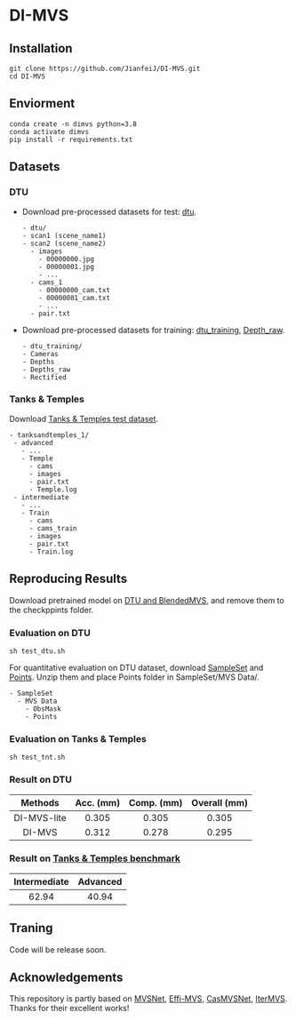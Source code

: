 # DI-MVS
## Installation
```
git clone https://github.com/JianfeiJ/DI-MVS.git
cd DI-MVS
```
## Enviorment
```
conda create -n dimvs python=3.8
conda activate dimvs
pip install -r requirements.txt
```
## Datasets
### DTU
- Download pre-processed datasets for test: [dtu](https://drive.google.com/file/d/1jN8yEQX0a-S22XwUjISM8xSJD39pFLL_/view).
  ```
  - dtu/
  - scan1 (scene_name1)
  - scan2 (scene_name2)
    - images
      - 00000000.jpg
      - 00000001.jpg
      - ...
    - cams_1
      - 00000000_cam.txt
      - 00000001_cam.txt
      - ...
    - pair.txt
  ```
- Download pre-processed datasets for training: [dtu_training](https://drive.google.com/file/d/1eDjh-_bxKKnEuz5h-HXS7EDJn59clx6V/view), [Depth_raw](https://virutalbuy-public.oss-cn-hangzhou.aliyuncs.com/share/cascade-stereo/CasMVSNet/dtu_data/dtu_train_hr/Depths_raw.zip).
  ```
  - dtu_training/
  - Cameras
  - Depths
  - Depths_raw
  - Rectified
  ```
### Tanks & Temples

Download [Tanks & Temples test dataset](https://drive.google.com/file/d/1gAfmeoGNEFl9dL4QcAU4kF0BAyTd-r8Z/view).
 ```
- tanksandtemples_1/
  - advanced
    - ...
    - Temple
      - cams
      - images
      - pair.txt
      - Temple.log
  - intermediate
    - ...
    - Train
      - cams
      - cams_train
      - images
      - pair.txt
      - Train.log
 ```

## Reproducing Results
Download pretrained model on [DTU and BlendedMVS](https://drive.google.com/drive/folders/1BWPfXx4aPEjt6SsvvtZGNTriMTMHbHDp?usp=sharing), and remove them to the checkppints folder.
### Evaluation on DTU
 ```
sh test_dtu.sh
 ```
For quantitative evaluation on DTU dataset, download [SampleSet](http://roboimagedata.compute.dtu.dk/?page_id=36) and [Points](http://roboimagedata.compute.dtu.dk/?page_id=36). Unzip them and place Points folder in SampleSet/MVS Data/.
```
- SampleSet
  - MVS Data
    - ObsMask
    - Points
```
### Evaluation on Tanks & Temples
 ```
sh test_tnt.sh
 ```
### Result on DTU
|    Methods  |  Acc. (mm)     | Comp. (mm) | Overall (mm)   |
|    :----:   |    :----:   |    :----:   |    :----:    |
| DI-MVS-lite     | 0.305      |0.305| 0.305   |
| DI-MVS      | 0.312      |0.278| 0.295|
### Result on [Tanks & Temples benchmark](https://www.tanksandtemples.org/leaderboard/AdvancedF/?table_0-sort=-my_mean)
|Intermediate|Advanced |
|    :----:   |    :----:   |
| 62.94      |40.94|

## Traning

Code will be release soon.

## Acknowledgements
This repository is partly based on [MVSNet](https://github.com/YoYo000/MVSNet), [Effi-MVS](https://github.com/bdwsq1996/Effi-MVS), [CasMVSNet](https://github.com/alibaba/cascade-stereo/tree/master/CasMVSNet), [IterMVS](https://github.com/FangjinhuaWang/IterMVS).
Thanks for their excellent works!
